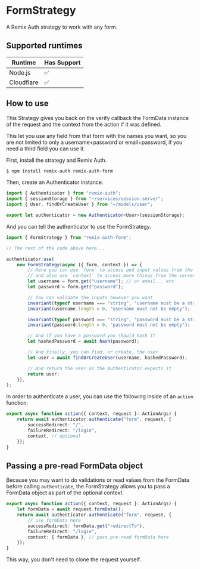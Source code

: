# FormStrategy

A Remix Auth strategy to work with any form.

## Supported runtimes

| Runtime    | Has Support |
| ---------- | ----------- |
| Node.js    | ✅          |
| Cloudflare | ✅          |

## How to use

This Strategy gives you back on the verify callback the FormData instance of the request and the context from the action if it was defined.

This let you use any field from that form with the names you want, so you are not limited to only a username+password or email+password, if you need a third field you can use it.

First, install the strategy and Remix Auth.

```bash
$ npm install remix-auth remix-auth-form
```

Then, create an Authenticator instance.

```ts
import { Authenticator } from "remix-auth";
import { sessionStorage } from "~/services/session.server";
import { User, findOrCreateUser } from "~/models/user";

export let authenticator = new Authenticator<User>(sessionStorage);
```

And you can tell the authenticator to use the FormStrategy.

```ts
import { FormStrategy } from "remix-auth-form";

// The rest of the code above here...

authenticator.use(
	new FormStrategy(async ({ form, context }) => {
		// Here you can use `form` to access and input values from the form.
		// and also use `context` to access more things from the server
		let username = form.get("username"); // or email... etc
		let password = form.get("password");

		// You can validate the inputs however you want
		invariant(typeof username === "string", "username must be a string");
		invariant(username.length > 0, "username must not be empty");

		invariant(typeof password === "string", "password must be a string");
		invariant(password.length > 0, "password must not be empty");

		// And if you have a password you should hash it
		let hashedPassword = await hash(password);

		// And finally, you can find, or create, the user
		let user = await findOrCreateUser(username, hashedPassword);

		// And return the user as the Authenticator expects it
		return user;
	}),
);
```

In order to authenticate a user, you can use the following inside of an `action` function:

```ts
export async function action({ context, request }: ActionArgs) {
	return await authenticator.authenticate("form", request, {
		successRedirect: "/",
		failureRedirect: "/login",
		context, // optional
	});
}
```

## Passing a pre-read FormData object

Because you may want to do validations or read values from the FormData before calling `authenticate`, the FormStrategy allows you to pass a FormData object as part of the optional context.

```ts
export async function action({ context, request }: ActionArgs) {
	let formData = await request.formData();
	return await authenticator.authenticate("form", request, {
		// use formData here
		successRedirect: formData.get("redirectTo"),
		failureRedirect: "/login",
		context: { formData }, // pass pre-read formData here
	});
}
```

This way, you don't need to clone the request yourself.
